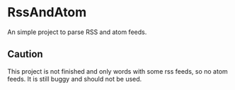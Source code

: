 # RssAndAtom
An simple project to parse RSS and atom feeds.

## Caution 
This project is not finished and only words with some rss feeds, so no atom feeds.
It is still buggy and should not be used.
